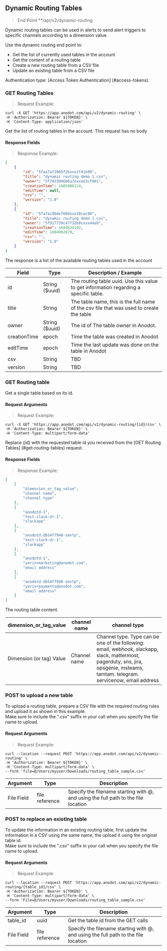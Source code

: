 ## Dynamic Routing Tables

> End Point **/api/v2/dynamic-routing

Dynamic routing tables can be used in alerts to send alert triggers to specific channels according to a dimension value.

Use the dynamic routing end point to:

* Get the list of currently used tables in the account
* Get the content of a routing table
* Create a new routing table from a CSV file
* Update an existing table from a CSV file

Authentication type: [Access Token Authentication] (#access-tokens).

### GET Routing Tables

> Request Example: 

```shell
curl -X GET 'https://app.anodot.com/api/v2/dynamic-routing' \
-H 'Authorization: Bearer ${TOKEN}' \
-H 'Content-Type: application/json'
```

Get the list of routing tables in the account.
This request has no body

#### Response Fields

> Response Example:

```json
[
    {
        "id": "5faa7af2085f2bxxx1f41b99",
        "title": "dynamic routing demo 1.csv",
        "owner": "5f7033946b6a7exxxe3cf861",
        "creationTime": 1605008114,
        "editTime": null,
        "csv": "",
        "version": "1.0"
    },
    {
        "id": "5fa7ac804ef60dxxx10cac80",
        "title": "dynamic routing demo 1.csv",
        "owner": "5f917739c47f32b8cxxx44a9",
        "creationTime": 1604824192,
        "editTime": 1604902670,
        "csv": "",
        "version": "1.0"
    }
]
```

The response is a list of the available routing tables used in the account</br>

Field | Type | Description / Example
-|-|-
id | String ($uuid) | The routing table uuid. Use this value to get information regarding a specific table.
title | String | The table name, this is the full name of the csv file that was used to create the table
owner | String ($uuid) | The id of The table owner in Anodot.
creationTime | epoch | Time the table was created in Anodot
editTime | epoch | Time the last update was done on the table in Anodot
csv | String | TBD
version | String | TBD

### GET Routing table

Get a single table based on its id.

#### Request Arguments

> Request Example: 

```shell
curl -X GET 'https://app.anodot.com/api/v2/dynamic-routing/{id}/csv' \
-H 'Authorization: Bearer ${TOKEN}' \
-H 'Content-Type: multipart/form-data'
```

Replace {id} with the requested table id you received from the [GET Routing Tables] (#get-routing-tables) request.

#### Response Fields

> Response Example:

```json
[
    [
        "dimension_or_tag_value",
        "channel name",
        "channel type"
    ],
    [
        "anodotd-1",
        "test-slack-dr-2",
        "slackapp"
    ],
    [
        "anodotd-db54f7948-smvtp",
        "test-slack-dr-1",
        "slackapp"
    ],
    [
        "anodotd-1",
        "yariv+marketing@anodot.com",
        "email address"
    ],
    [
        "anodotd-db54f7948-smvtp",
        "yariv+payments@anodot.com",
        "email address"
    ]
]
```

The routing table content.

dimension_or_tag_value | channel name | channel type
--|--|--
Dimension (or tag) Value | Channel name | Channel type. Type can be one of the following: email, webhook, slackapp, slack, mattermost, pagerduty, sns, jira, opsgenie, msteams, tamtam. telegram. servicenow, email address

### POST to upload a new table

To upload a routing table, prepare a CSV file with the required routing rules and upload it as shown in this example.</br>
Make sure to include the ".csv" suffix in your call when you specify the file name to upload.

#### Request Arguments

> Request Example: 

```shell
curl --location --request POST 'https://app.anodot.com/api/v2/dynamic-routing' \
-H 'Authorization: Bearer ${TOKEN}' \
-H 'Content-Type: multipart/form-data' \
--form 'file=@/Users/myuser/Downloads/routing_table_sample.csv'
```

Argument | Type | Description
---------|------|------------
File Field | file reference | Specify the filename starting with @, and using the full path to the file location

### POST to replace an existing table

To update the information in an existing routing table, first update the information in a CSV using the same name, the upload it using the original table id.</br>
Make sure to include the ".csv" suffix in your call when you specify the file name to upload.

#### Request Arguments

> Request Example:

```shell
curl --location --request POST 'https://app.anodot.com/api/v2/dynamic-routing/{table_id}/csv' \
-H 'Authorization: Bearer ${TOKEN}' \
-H 'Content-Type: multipart/form-data' \
--form 'File=@/Users/myuser/Downloads/routing_table_sample.csv'
```

Argument | Type | Description
---------|------|------------
table_id | uuid |  Get the table id from the GET calls
File Field | file reference | Specify the filename starting with @, and using the full path to the file location
